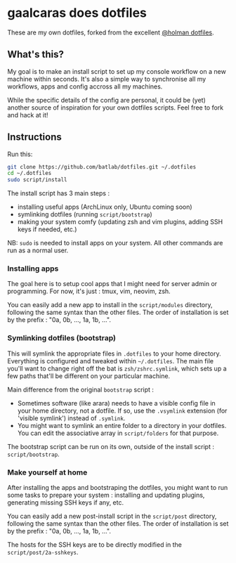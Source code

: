 # gaalcaras does dotfiles

These are my own dotfiles, forked from the excellent
[@holman dotfiles](https://github.com/holman/dotfiles/fork).

## What's this?

My goal is to make an install script to set up my console workflow on a new machine within seconds.
It's also a simple way to synchronise all my workflows, apps and config accross all my machines.

While the specific details of the config are personal, it could be (yet) another source of inspiration for your own dotfiles scripts.
Feel free to fork and hack at it!

## Instructions

Run this:

```sh
git clone https://github.com/batlab/dotfiles.git ~/.dotfiles
cd ~/.dotfiles
sudo script/install
```

The install script has 3 main steps :

+ installing useful apps (ArchLinux only, Ubuntu coming soon)
+ symlinking dotfiles (running `script/bootstrap`)
+ making your system comfy (updating zsh and vim plugins, adding SSH keys if needed, etc.)

NB: `sudo` is needed to install apps on your system.
All other commands are run as a normal user.

### Installing apps

The goal here is to setup cool apps that I might need for server admin or programming.
For now, it's just : tmux, vim, neovim, zsh.

You can easily add a new app to install in the `script/modules` directory, following the same syntax than the other files.
The order of installation is set by the prefix : "0a, 0b, ..., 1a, 1b, ...".

### Symlinking dotfiles (bootstrap)

This will symlink the appropriate files in `.dotfiles` to your home directory.
Everything is configured and tweaked within `~/.dotfiles`.
The main file you'll want to change right off the bat is `zsh/zshrc.symlink`,
which sets up a few paths that'll be different on your particular machine.

Main difference from the original `bootstrap` script :

+ Sometimes software (like arara) needs to have a visible config file in your home directory, not a dotfile.
  If so, use the `.vsymlink` extension (for 'visible symlink') instead of `.symlink`.
+ You might want to symlink an entire folder to a directory in your dotfiles.
  You can edit the associative array in `script/folders` for that purpose.

The bootstrap script can be run on its own, outside of the install script :
`script/bootstrap`.

### Make yourself at home

After installing the apps and bootstraping the dotfiles, you might want to run some tasks to prepare your system : installing and updating plugins, generating missing SSH keys if any, etc.

You can easily add a new post-install script in the `script/post` directory, following the same syntax than the other files.
The order of installation is set by the prefix : "0a, 0b, ..., 1a, 1b, ...".

The hosts for the SSH keys are to be directly modified in the `script/post/2a-sshkeys`.
